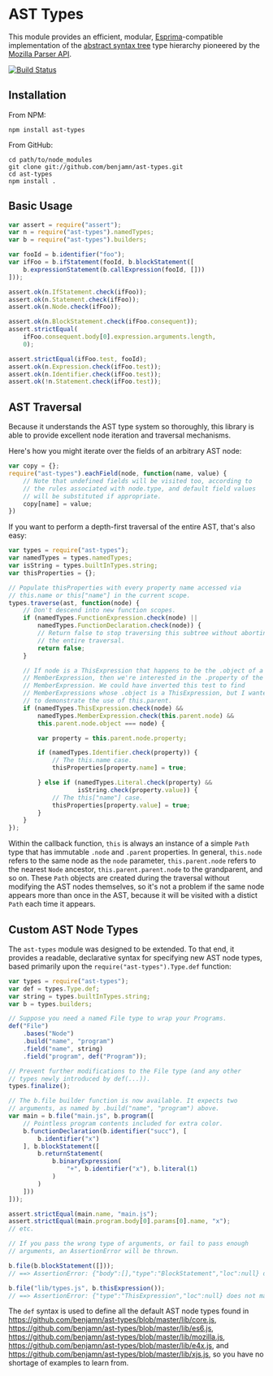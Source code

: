 AST Types
===

This module provides an efficient, modular,
[Esprima](https://github.com/ariya/esprima)-compatible implementation of
the [abstract syntax
tree](http://en.wikipedia.org/wiki/Abstract_syntax_tree) type hierarchy
pioneered by the [Mozilla Parser
API](https://developer.mozilla.org/en-US/docs/SpiderMonkey/Parser_API).

[![Build Status](https://travis-ci.org/benjamn/ast-types.png?branch=master)](https://travis-ci.org/benjamn/ast-types)

Installation
---

From NPM:

    npm install ast-types

From GitHub:

    cd path/to/node_modules
    git clone git://github.com/benjamn/ast-types.git
    cd ast-types
    npm install .

Basic Usage
---
```js
var assert = require("assert");
var n = require("ast-types").namedTypes;
var b = require("ast-types").builders;

var fooId = b.identifier("foo");
var ifFoo = b.ifStatement(fooId, b.blockStatement([
    b.expressionStatement(b.callExpression(fooId, []))
]));

assert.ok(n.IfStatement.check(ifFoo));
assert.ok(n.Statement.check(ifFoo));
assert.ok(n.Node.check(ifFoo));

assert.ok(n.BlockStatement.check(ifFoo.consequent));
assert.strictEqual(
    ifFoo.consequent.body[0].expression.arguments.length,
    0);

assert.strictEqual(ifFoo.test, fooId);
assert.ok(n.Expression.check(ifFoo.test));
assert.ok(n.Identifier.check(ifFoo.test));
assert.ok(!n.Statement.check(ifFoo.test));
```

AST Traversal
---

Because it understands the AST type system so thoroughly, this library
is able to provide excellent node iteration and traversal mechanisms.

Here's how you might iterate over the fields of an arbitrary AST node:
```js
var copy = {};
require("ast-types").eachField(node, function(name, value) {
    // Note that undefined fields will be visited too, according to
    // the rules associated with node.type, and default field values
    // will be substituted if appropriate.
    copy[name] = value;
})
```

If you want to perform a depth-first traversal of the entire AST,
that's also easy:
```js
var types = require("ast-types");
var namedTypes = types.namedTypes;
var isString = types.builtInTypes.string;
var thisProperties = {};

// Populate thisProperties with every property name accessed via
// this.name or this["name"] in the current scope.
types.traverse(ast, function(node) {
    // Don't descend into new function scopes.
    if (namedTypes.FunctionExpression.check(node) ||
        namedTypes.FunctionDeclaration.check(node)) {
        // Return false to stop traversing this subtree without aborting
        // the entire traversal.
        return false;
    }

    // If node is a ThisExpression that happens to be the .object of a
    // MemberExpression, then we're interested in the .property of the
    // MemberExpression. We could have inverted this test to find
    // MemberExpressions whose .object is a ThisExpression, but I wanted
    // to demonstrate the use of this.parent.
    if (namedTypes.ThisExpression.check(node) &&
        namedTypes.MemberExpression.check(this.parent.node) &&
        this.parent.node.object === node) {

        var property = this.parent.node.property;

        if (namedTypes.Identifier.check(property)) {
            // The this.name case.
            thisProperties[property.name] = true;

        } else if (namedTypes.Literal.check(property) &&
                   isString.check(property.value)) {
            // The this["name"] case.
            thisProperties[property.value] = true;
        }
    }
});
```
Within the callback function, `this` is always an instance of a simple
`Path` type that has immutable `.node` and `.parent` properties. In
general, `this.node` refers to the same node as the `node` parameter,
`this.parent.node` refers to the nearest `Node` ancestor,
`this.parent.parent.node` to the grandparent, and so on. These `Path`
objects are created during the traversal without modifying the AST
nodes themselves, so it's not a problem if the same node appears more
than once in the AST, because it will be visited with a distict `Path`
each time it appears.

Custom AST Node Types
---

The `ast-types` module was designed to be extended. To that end, it
provides a readable, declarative syntax for specifying new AST node types,
based primarily upon the `require("ast-types").Type.def` function:
```js
var types = require("ast-types");
var def = types.Type.def;
var string = types.builtInTypes.string;
var b = types.builders;

// Suppose you need a named File type to wrap your Programs.
def("File")
    .bases("Node")
    .build("name", "program")
    .field("name", string)
    .field("program", def("Program"));

// Prevent further modifications to the File type (and any other
// types newly introduced by def(...)).
types.finalize();

// The b.file builder function is now available. It expects two
// arguments, as named by .build("name", "program") above.
var main = b.file("main.js", b.program([
    // Pointless program contents included for extra color.
    b.functionDeclaration(b.identifier("succ"), [
        b.identifier("x")
    ], b.blockStatement([
        b.returnStatement(
            b.binaryExpression(
                "+", b.identifier("x"), b.literal(1)
            )
        )
    ]))
]));

assert.strictEqual(main.name, "main.js");
assert.strictEqual(main.program.body[0].params[0].name, "x");
// etc.

// If you pass the wrong type of arguments, or fail to pass enough
// arguments, an AssertionError will be thrown.

b.file(b.blockStatement([]));
// ==> AssertionError: {"body":[],"type":"BlockStatement","loc":null} does not match type string

b.file("lib/types.js", b.thisExpression());
// ==> AssertionError: {"type":"ThisExpression","loc":null} does not match type Program
```
The `def` syntax is used to define all the default AST node types found in
https://github.com/benjamn/ast-types/blob/master/lib/core.js,
https://github.com/benjamn/ast-types/blob/master/lib/es6.js,
https://github.com/benjamn/ast-types/blob/master/lib/mozilla.js,
https://github.com/benjamn/ast-types/blob/master/lib/e4x.js, and
https://github.com/benjamn/ast-types/blob/master/lib/xjs.js, so you have
no shortage of examples to learn from.

